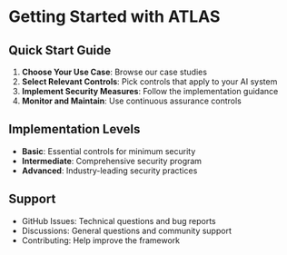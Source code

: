 # Getting Started with ATLAS

## Quick Start Guide

1. **Choose Your Use Case**: Browse our case studies
2. **Select Relevant Controls**: Pick controls that apply to your AI system
3. **Implement Security Measures**: Follow the implementation guidance
4. **Monitor and Maintain**: Use continuous assurance controls

## Implementation Levels

- **Basic**: Essential controls for minimum security
- **Intermediate**: Comprehensive security program  
- **Advanced**: Industry-leading security practices

## Support

- GitHub Issues: Technical questions and bug reports
- Discussions: General questions and community support
- Contributing: Help improve the framework
